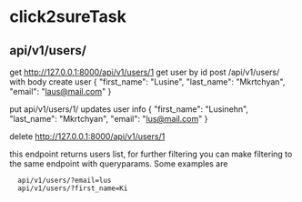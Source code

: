 # click2sureTask

## api/v1/users/
get http://127.0.0.1:8000/api/v1/users/1 get user by id
post /api/v1/users/ with body   create user
 {
    "first_name": "Lusine",
    "last_name": "Mkrtchyan",
    "email": "laus@mail.com"
}

put api/v1/users/1/ updates user info
{
    "first_name": "Lusinehn",
    "last_name": "Mkrtchyan",
    "email": "lus@mail.com"
}

delete http://127.0.0.1:8000/api/v1/users/1

this endpoint returns users list, for further filtering you can make filtering to the same endpoint with queryparams.
Some examples are
```buildoutcfg
  api/v1/users/?email=lus
  api/v1/users/?first_name=Ki
  
```
